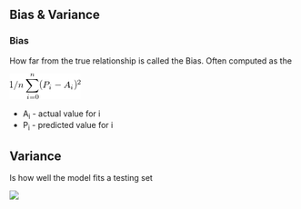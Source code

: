 ## Bias & Variance

### Bias

How far from the true relationship is called the Bias. Often computed as the 

![](images/bias.png)

* A<sub>i</sub> - actual value for i
* P<sub>i</sub> - predicted value for i


## Variance

Is how well the model fits a testing set

![](imagesvariance.png)
